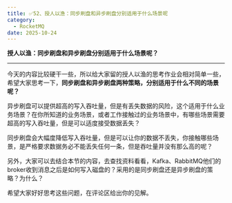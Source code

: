 ```yaml
---
title: ✅52、授人以渔：同步刷盘和异步刷盘分别适用于什么场景呢
category:
  - RocketMQ
date: 2025-10-24
---
```



**授人以渔：同步刷盘和异步刷盘分别适用于什么场景呢？**

---

今天的内容比较硬干一些，所以给大家留的授人以渔的思考作业会相对简单一些，希望大家思考一下，**同步刷盘和异步刷盘两种策略，分别适用于什么不同的场景呢？**

异步刷盘可以提供超高的写入吞吐量，但是有丢失数据的风险，这个适用于什么业务场景？在你所知道的业务场景，或者工作接触过的业务场景中，有哪些场景需要超高的写入吞吐量，但是可以适度接受数据丢失？

同步刷盘会大幅度降低写入吞吐量，但是可以让你的数据不丢失，你接触哪些场景，是严格要求数据务必不能丢失任何一条，但是吞吐量并没有那么高的呢？

另外，大家可以去结合本节的内容，去查找资料看看，Kafka、RabbitMQ他们的broker收到消息之后是如何写入磁盘的？采用的是同步刷盘还是异步刷盘的策略？为什么？

希望大家好好思考这些问题，在评论区给出你的见解。